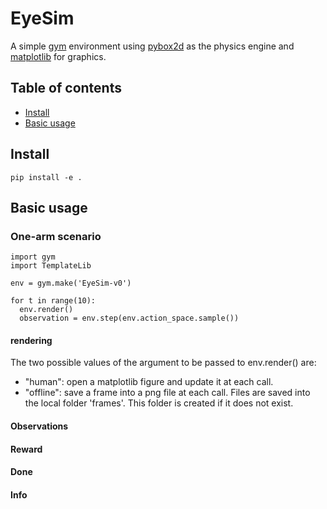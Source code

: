 # EyeSim 

A simple [gym](http://gym.openai.com/) environment using [pybox2d](https://github.com/pybox2d/pybox2d/wiki/manual) as the physics engine and [matplotlib](https://matplotlib.org/) for graphics.

## Table of contents
* [Install](#install)
* [Basic usage](#basic-usage)

## Install

    pip install -e .

## Basic usage

### One-arm scenario

    import gym
    import TemplateLib

    env = gym.make('EyeSim-v0')

    for t in range(10):  
      env.render()
      observation = env.step(env.action_space.sample())

#### rendering

The two possible values of the argument to be passed to env.render() are:
* "human": open a matplotlib figure and update it at each call.
* "offline": save a frame into a png file at each call. Files are saved into the local folder 'frames'. This  folder is created if it does not exist.


#### Observations

#### Reward


#### Done


#### Info

